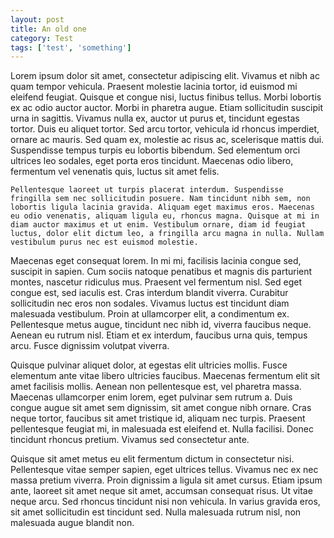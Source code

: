 ```yaml
---
layout: post
title: An old one
category: Test
tags: ['test', 'something']
---
```


Lorem ipsum dolor sit amet, consectetur adipiscing elit. Vivamus et nibh ac quam tempor vehicula. Praesent molestie lacinia tortor, id euismod mi eleifend feugiat. Quisque et congue nisi, luctus finibus tellus. Morbi lobortis ex ac odio auctor auctor. Morbi in pharetra augue. Etiam sollicitudin suscipit urna in sagittis. Vivamus nulla ex, auctor ut purus et, tincidunt egestas tortor. Duis eu aliquet tortor. Sed arcu tortor, vehicula id rhoncus imperdiet, ornare ac mauris. Sed quam ex, molestie ac risus ac, scelerisque mattis dui. Suspendisse tempus turpis eu lobortis bibendum. Sed elementum orci ultrices leo sodales, eget porta eros tincidunt. Maecenas odio libero, fermentum vel venenatis quis, luctus sit amet felis.

    Pellentesque laoreet ut turpis placerat interdum. Suspendisse fringilla sem nec sollicitudin posuere. Nam tincidunt nibh sem, non lobortis ligula lacinia gravida. Aliquam eget maximus eros. Maecenas eu odio venenatis, aliquam ligula eu, rhoncus magna. Quisque at mi in diam auctor maximus et ut enim. Vestibulum ornare, diam id feugiat luctus, dolor elit dictum leo, a fringilla arcu magna in nulla. Nullam vestibulum purus nec est euismod molestie.

Maecenas eget consequat lorem. In mi mi, facilisis lacinia congue sed, suscipit in sapien. Cum sociis natoque penatibus et magnis dis parturient montes, nascetur ridiculus mus. Praesent vel fermentum nisl. Sed eget congue est, sed iaculis est. Cras interdum blandit viverra. Curabitur sollicitudin nec eros non sodales. Vivamus luctus est tincidunt diam malesuada vestibulum. Proin at ullamcorper elit, a condimentum ex. Pellentesque metus augue, tincidunt nec nibh id, viverra faucibus neque. Aenean eu rutrum nisl. Etiam et ex interdum, faucibus urna quis, tempus arcu. Fusce dignissim volutpat viverra.

Quisque pulvinar aliquet dolor, at egestas elit ultricies mollis. Fusce elementum ante vitae libero ultricies faucibus. Maecenas fermentum elit sit amet facilisis mollis. Aenean non pellentesque est, vel pharetra massa. Maecenas ullamcorper enim lorem, eget pulvinar sem rutrum a. Duis congue augue sit amet sem dignissim, sit amet congue nibh ornare. Cras neque tortor, faucibus sit amet tristique id, aliquam nec turpis. Praesent pellentesque feugiat mi, in malesuada est eleifend et. Nulla facilisi. Donec tincidunt rhoncus pretium. Vivamus sed consectetur ante.

Quisque sit amet metus eu elit fermentum dictum in consectetur nisi. Pellentesque vitae semper sapien, eget ultrices tellus. Vivamus nec ex nec massa pretium viverra. Proin dignissim a ligula sit amet cursus. Etiam ipsum ante, laoreet sit amet neque sit amet, accumsan consequat risus. Ut vitae neque arcu. Sed rhoncus tincidunt nisi non vehicula. In varius gravida eros, sit amet sollicitudin est tincidunt sed. Nulla malesuada rutrum nisl, non malesuada augue blandit non.
